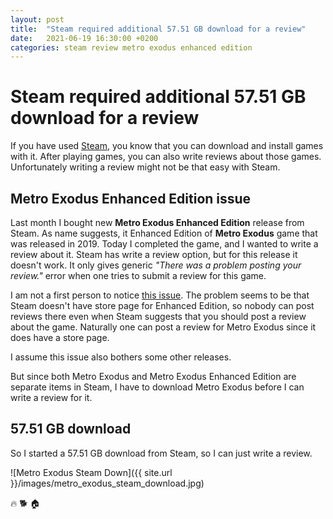 ```yaml
---
layout: post
title:  "Steam required additional 57.51 GB download for a review"
date:   2021-06-19 16:30:00 +0200
categories: steam review metro exodus enhanced edition
---
```

# Steam required additional 57.51 GB download for a review

If you have used [Steam](https://store.steampowered.com/), you know that you can download and install games with it. After playing games, you can also write reviews about those games. Unfortunately writing a review might not be that easy with Steam.

## Metro Exodus Enhanced Edition issue

Last month I bought new **Metro Exodus Enhanced Edition** release from Steam. As name suggests, it Enhanced Edition of **Metro Exodus** game that was released in 2019. Today I completed the game, and I wanted to write a review about it. Steam has write a review option, but for this release it doesn't work. It only gives generic _"There was a problem posting your review."_ error when one tries to submit a review for this game.

I am not a first person to notice [this issue](https://steamcommunity.com/app/1449560/discussions/0/3111405265466379444/). The problem seems to be that Steam doesn't have store page for Enhanced Edition, so nobody can post reviews there even when Steam suggests that you should post a review about the game. Naturally one can post a review for Metro Exodus since it does have a store page.

I assume this issue also bothers some other releases.

But since both Metro Exodus and Metro Exodus Enhanced Edition are separate items in Steam, I have to download Metro Exodus before I can write a review for it.

## 57.51 GB download

So I started a 57.51 GB download from Steam, so I can just write a review. 

![Metro Exodus Steam Down]({{ site.url }}/images/metro_exodus_steam_download.jpg)  

🔥 🐕 🏠